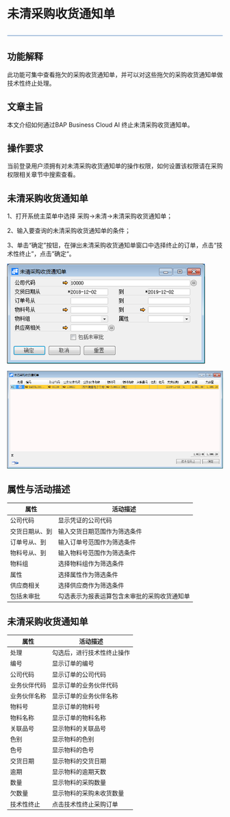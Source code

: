 # 未清采购收货通知单 

![img](图片/横线.png)

## 功能解释 

此功能可集中查看拖欠的采购收货通知单，并可以对这些拖欠的采购收货通知单做技术性终止处理。 

## 文章主旨 

本文介绍如何通过BAP Business Cloud AI 终止未清采购收货通知单。

## 操作要求 

当前登录用户须拥有对未清采购收货通知单的操作权限，如何设置该权限请在采购权限相关章节中搜索查看。

## 未清采购收货通知单

1、打开系统主菜单中选择 采购->未清->未清采购收货通知单；

2、输入要查询的未清采购收货通知单的条件；

3、单击“确定”按钮，在弹出未清采购收货通知单窗口中选择终止的订单，点击“技术性终止”，点击”确定“。

![image-20191202133214833](图片/未清采购收货通知单1.png)

![image-20191202133734444](图片/未清采购收货通知单2.png)

## 属性与活动描述 

| 属性       | 活动描述                   |
| ---------- | -------------------------- |
| 公司代码   | 显示凭证的公司代码         |
| 交货日期从、到 | 输入交货日期范围作为筛选条件 |
| 订单号从、到 | 输入订单号范围作为筛选条件   |
| 物料号从、到   | 输入物料号范围作为筛选条件         |
| 物料组     | 选择物料组作为筛选条件                 |
| 属性       | 选择属性作为筛选条件                   |
| 供应商相关 | 选择供应商作为筛选条件                 |
| 包括未审批 | 勾选表示为报表运算包含未审批的采购收货通知单  |

## 未清采购收货通知单

| 属性         | 活动描述                   |
| ------------ | -------------------------- |
| 处理         | 勾选后，进行技术性终止操作 |
| 编号         | 显示订单的编号             |
| 公司代码     | 显示订单的公司代码         |
| 业务伙伴代码 | 显示订单的业务伙伴代码     |
| 业务伙伴名称 | 显示订单的业务伙伴名称     |
| 物料号       | 显示订单的物料号           |
| 物料名称     | 显示订单的物料名称         |
| 关联品号     | 显示物料的关联品号         |
| 色别         | 显示物料的色别             |
| 色号         | 显示物料的色号             |
| 交货日期     | 显示物料的交货日期         |
| 逾期         | 显示物料的逾期天数             |
| 数量         | 显示物料的采购数量             |
| 欠数量       | 显示物料的采购未收货数量           |
| 技术性终止       | 点击技术性终止采购订单           |
